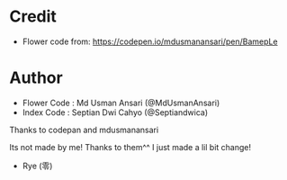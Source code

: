# Credit
- Flower code from: https://codepen.io/mdusmanansari/pen/BamepLe

# Author
- Flower Code : Md Usman Ansari (@MdUsmanAnsari)
- Index Code : Septian Dwi Cahyo (@Septiandwica)

Thanks to codepan and mdusmanansari

Its not made by me! Thanks to them^^ I just made a lil bit change!
- Rye (零)
